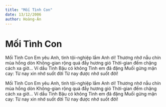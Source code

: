 ```yaml
---
title: "Mối Tình Con"
date: 13/12/2006
author: Hoàng-Ân
---
```


# Mối Tình Con

Mối Tình Con
Em yêu Anh, tình tội-nghiệp lắm Anh ơi!
Thương nhớ nẫu chín mùa hồng dòn
Không-gian rộng quá đầy hương gió
Thời-gian đếm chặng cách xa giờ...
Ví dầu Tình Bậu có không
Tình em đã đặng
Muối gừng mặn cay:
Từ nay xin nhớ suốt đời
Từ nay được nhớ suốt đời!

Mối Tình Con
Em yêu Anh, tình tội-nghiệp lắm Anh ơi!
Thương nhớ nẫu chín mùa hồng dòn
Không-gian rộng quá đầy hương gió
Thời-gian đếm chặng cách xa giờ...
Ví dầu Tình Bậu có không
Tình em đã đặng
Muối gừng mặn cay:
Từ nay xin nhớ suốt đời
Từ nay được nhớ suốt đời!
